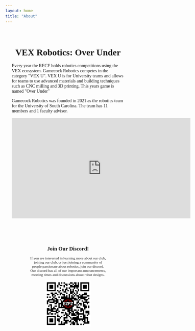 ```yaml
---
layout: home
title: "About"
---
```

<div id="about-page">
<link rel="stylesheet" href="https://fonts.googleapis.com/css?family=Fira Sans">
    <style>
        .about-content {
            display: flex;
            flex-direction: row;
            align-items: stretch;
        }
        .main {
            width: 70%;
        }
        .main p, .main h1, .main h2, .main h3 {
            color: {{ site.data.theme.on_background }};
        }
        .sidebar {
            width: 75%;
            display: block;
            z-index: -1;
        }
        .sticky {
            position: sticky;
            top: 85px;
        }
        .row {
            display: flex;
            flex-direction: row;
        }
        .row .text {
            width: 100%;
            margin: 20px;
            font-family: fira sans;
        }
        .row .video {
            width: 50%;
            min-width: 240px;
            margin-top: 100px;
            padding-left: 30px;
        }
        .twitter {
            padding-bottom: 40px;
        }
        .discord {
            text-align:center;
            align-items: center;
            scale: 80%;
            font-family: fira sans;
            padding-left: 50px;
        }
        ul {
            list-style-type: none;
        }
        #my{
        zoom: 90%;
        }
        .container {
            display: flex;
            flex-wrap: wrap;
            justify-content: space-between;
            width: 100%;
            max-width: 1500px;
            margin: 0 15px;
            overflow: hidden;
            flex-direction: row;
            padding-bottom: 50px;
        }            
        .left-div{
            width: 48%;
            overflow: auto;
            padding 10px;
        }
        .right-div{
            width: 48%;
            overflow: auto;
            padding 10px;
        }
        .responsive {
            max-width: 60%;
            height: auto;
            align-items: center;
            justify-content: center;
        }
    @media (max-width: 1000px) {
        .left-div, .right-div {
            width: 100%;
            height: auto;
            margin: 10px 0;
        }
    }
</style>
    <div class="about-content">
        <div class="main">
            <div class="row">
                <div class="text">
                    <h1 style="text-align: center">VEX Robotics: Over Under</h1>
                    <p>
                        Every year the RECF holds robotics competitions using the VEX ecosystem. Gamecock Robotics competes in the category "VEX U". VEX U is for University teams and allows for teams to use advanced materials and building techniques such as CNC milling and 3D printing. This years game is named "Over Under"
                    </p>
                    <p>
                        Gamecock Robotics was founded in 2021 as the robotics team for the University of South Carolina. The team has 11 members and 1 faculty advisor.
                    </p> 
                    <div class = "iframe-container">
                    <iframe width="560" height="315" src="https://www.youtube.com/embed/dvDqEI7qO34?si=UV_fQya-GOKbylQW" title="YouTube video player" frameborder="0" allow="accelerometer; autoplay; clipboard-write; encrypted-media; gyroscope; picture-in-picture; web-share" allowfullscreen></iframe>
                    </div>
                </div>
            </div>
        <!-- The thing -->
        <div class = "discord">
                    <h2>Join Our Discord!</h2>
                    <p>If you are interested in learning more about our club, joining our club, or just joining a community of people passionate about robotics, join our discord. Our discord has all of our important announcements, meeting times and discussions about robot designs.</p>
                    <img src="/assets/socials/discord-qrcode.png" alt = "discord qr code" class = "responsive">
        </div>
        </div>
    </div>
</div>
